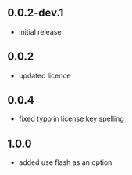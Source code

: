 ## 0.0.2-dev.1

* initial release

## 0.0.2

* updated licence

## 0.0.4

* fixed typo in license key spelling

## 1.0.0

* added use flash as an option
